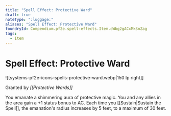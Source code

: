 ```yaml
---
title: "Spell Effect: Protective Ward"
draft: true
noteType: ":luggage:"
aliases: "Spell Effect: Protective Ward"
foundryId: Compendium.pf2e.spell-effects.Item.dWbg2gACxMkSnZag
tags:
  - Item
---
```


# Spell Effect: Protective Ward
![[systems-pf2e-icons-spells-protective-ward.webp|150 lp right]]

Granted by _[[Protective Wards]]_

You emanate a shimmering aura of protective magic. You and any allies in the area gain a +1 status bonus to AC. Each time you [[Sustain|Sustain the Spell]], the emanation's radius increases by 5 feet, to a maximum of 30 feet.
